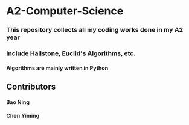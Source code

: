 # A2-Computer-Science

### This repository collects all my coding works done in my A2 year
    
### Include Hailstone, Euclid's Algorithms, etc.
    
#### Algorithms are mainly written in **Python**

## Contributors
#### **Bao Ning** 
    
#### **Chen Yiming**